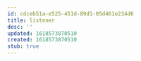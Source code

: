 ```yaml
---
id: cdceb51a-e525-451d-89d1-05d461e234d6
title: listener
desc: ''
updated: 1618573870510
created: 1618573870510
stub: true
---
```


